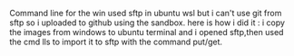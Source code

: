 Command line for the win
 used sftp in ubuntu wsl but i can't use git from sftp so i uploaded to github using the sandbox.
here is how i did it :
i copy the images from windows to ubuntu terminal and i opened sftp,then used the cmd lls to import it to sftp with the command put/get.
